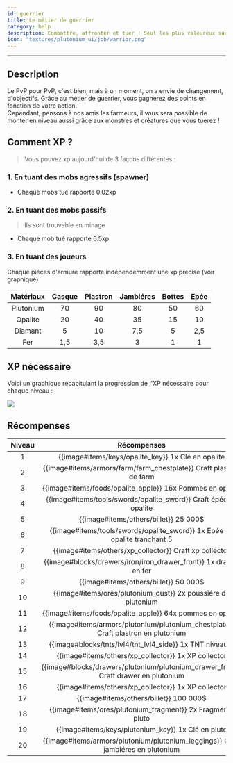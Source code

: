 ```yaml
---
id: guerrier
title: Le métier de guerrier
category: help
description: Combattre, affronter et tuer ! Seul les plus valeureux sauront atteindre la fin de cet objectif.
icon: "textures/plutonium_ui/job/warrior.png"
---
```

___
## Description

Le PvP pour PvP, c'est bien, mais à un moment, on a envie de changement, d'objectifs. Grâce au métier de guerrier, vous gagnerez des points en fonction de votre action.  
Cependant, pensons à nos amis les farmeurs, il vous sera possible de monter en niveau aussi grâce aux monstres et créatures que vous tuerez !

## Comment XP ?

> Vous pouvez xp aujourd'hui de 3 façons différentes :

### 1. En tuant des mobs agressifs (spawner)

- Chaque mobs tué rapporte 0.02xp

### 2. En tuant des mobs passifs

> Ils sont trouvable en minage

- Chaque mob tué rapporte 6.5xp 

### 3. En tuant des joueurs

Chaque piéces d'armure rapporte indépendemment une xp précise (voir graphique)

Matériaux | Casque | Plastron | Jambiéres | Bottes | Epée 
:----: | :---------: | :---------: | :---------: | :---------:| :---------: 
Plutonium | 70 | 90 | 80 | 50 | 60
Opalite | 20 | 40 | 35 | 15 | 10
Diamant | 5 | 10 | 7,5 | 5 | 2,5
Fer | 1,5 | 3,5 | 3 | 1 | 1

## XP nécessaire

Voici un graphique récapitulant la progression de l'XP nécessaire pour chaque niveau :  

<img style="margin: 0 auto;" src="https://user-images.githubusercontent.com/109299545/179062119-d4ceae2f-0a9e-4d0b-a375-7fd3b3452178.PNG">

## Récompenses

Niveau | Récompenses
:----: | :---------: 
1 | {{image#items/keys/opalite_key}} 1x Clé en opalite 
2 | {{image#items/armors/farm/farm_chestplate}} Craft plastron de farm 
3 | {{image#items/foods/opalite_apple}} 16x Pommes en opalite 
4 | {{image#items/tools/swords/opalite_sword}} Craft épée en opalite 
5 | {{image#items/others/billet}} 25 000$ 
6 | {{image#items/tools/swords/opalite_sword}} 1x Epée en opalite tranchant 5 
7 | {{image#items/others/xp_collector}} Craft xp collector 
8 | {{image#blocks/drawers/iron/iron_drawer_front}} 1x drawer en fer 
9 | {{image#items/others/billet}} 50 000$ 
10 | {{image#items/ores/plutonium_dust}} 2x poussiére de plutonium 
11 | {{image#items/foods/opalite_apple}} 64x pommes en opalite 
12 | {{image#items/armors/plutonium/plutonium_chestplate}} Craft plastron en plutonium 
13 | {{image#blocks/tnts/lvl4/tnt_lvl4_side}} 1x TNT niveau 4
14 | {{image#items/others/xp_collector}} 1x XP collector 
15 | {{image#blocks/drawers/plutonium/plutonium_drawer_front}} Craft drawer en plutonium 
16 | {{image#items/others/xp_collector}} 1x XP collector 
17 | {{image#items/others/billet}} 100 000$ 
18 | {{image#items/ores/plutonium_fragment}} 2x Fragments pluto 
19 | {{image#items/keys/plutonium_key}} 1x Clé en pluto 
20 | {{image#items/armors/plutonium/plutonium_leggings}} Craft jambiéres en plutonium 
